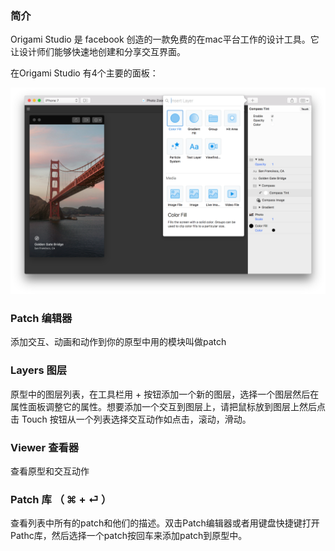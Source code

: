 ### 简介

Origami Studio 是 facebook 创造的一款免费的在mac平台工作的设计工具。它让设计师们能够快速地创建和分享交互界面。

在Origami Studio 有4个主要的面板：

![](/assets/studioInterface1.png)

### Patch 编辑器

添加交互、动画和动作到你的原型中用的模块叫做patch

### **Layers 图层**

原型中的图层列表，在工具栏用 + 按钮添加一个新的图层，选择一个图层然后在属性面板调整它的属性。想要添加一个交互到图层上，请把鼠标放到图层上然后点击 Touch 按钮从一个列表选择交互动作如点击，滚动，滑动。

### **Viewer 查看器**

查看原型和交互动作

### **Patch 库 （ ⌘ + ⏎ ）**

查看列表中所有的patch和他们的描述。双击Patch编辑器或者用键盘快捷键打开Pathc库，然后选择一个patch按回车来添加patch到原型中。

